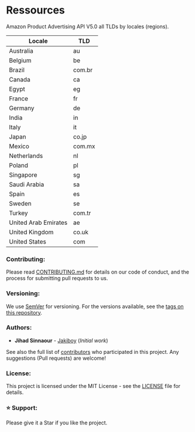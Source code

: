 # Ressources

Amazon Product Advertising API V5.0 all TLDs by locales (regions).

| Locale               | TLD     |
|----------------------|---------|
| Australia            | au      |
| Belgium              | be      |
| Brazil               | com.br  |
| Canada               | ca      |
| Egypt                | eg      |
| France               | fr      |
| Germany              | de      |
| India                | in      |
| Italy                | it      |
| Japan                | co.jp   |
| Mexico               | com.mx  |
| Netherlands          | nl      |
| Poland               | pl      |
| Singapore            | sg      |
| Saudi Arabia         | sa      |
| Spain                | es      |
| Sweden               | se      |
| Turkey               | com.tr  |
| United Arab Emirates | ae      |
| United Kingdom       | co.uk   |
| United States        | com     |

### Contributing:

Please read [CONTRIBUTING.md](https://github.com/Jakiboy/apaapi/blob/master/CONTRIBUTING.md) for details on our code of conduct, and the process for submitting pull requests to us.

### Versioning:

We use [SemVer](http://semver.org/) for versioning. For the versions available, see the [tags on this repository](https://github.com/Jakiboy/apaapi/tags). 

### Authors:

* **Jihad Sinnaour** - [Jakiboy](https://github.com/Jakiboy) (*Initial work*)

See also the full list of [contributors](https://github.com/Jakiboy/apaapi/contributors) who participated in this project. Any suggestions (Pull requests) are welcome!

### License:

This project is licensed under the MIT License - see the [LICENSE](https://github.com/Jakiboy/apaapi/blob/master/LICENSE) file for details.

### ⭐ Support:

Please give it a Star if you like the project.
